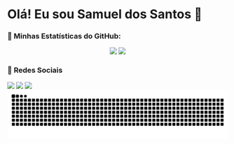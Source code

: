 <h1>Olá! Eu sou Samuel dos Santos 👋</h1>

### 🚀 Minhas Estatísticas do GitHub:
<p align="center">
  <img src="https://github-readme-stats.vercel.app/api?username=SamGoncalves&show_icons=true&theme=dark" />
  <img src="https://github-readme-stats.vercel.app/api/top-langs/?username=SamGoncalves&layout=compact&theme=dark" />
</p>


### 📌 **Redes Sociais**
<div>
  <a href="https://discord.com/mclovin7581" target="_blank"><img src="https://img.shields.io/badge/Discord-7289DA?style=for-the-badge&logo=discord&logoColor=white"></a>
  <a href="mailto:samuelsantos2021@protonmail.com" target="_blank"><img src="https://img.shields.io/badge/ProtonMail-8B89CC?style=for-the-badge&logo=protonmail&logoColor=white"></a>
  <a href="www.linkedin.com/in/samuel-dos-santos-3a2040241" target="_blank"><img src="https://img.shields.io/badge/LinkedIn-0077B5?style=for-the-badge&logo=linkedin&logoColor=white"></a>
</div>

<picture align="center">
  <source media="(prefers-color-scheme: dark)" srcset="https://raw.githubusercontent.com/SamGoncalves/SamGoncalves/output/github-contribution-grid-snake-dark.svg">
  <source media="(prefers-color-scheme: light)" srcset="https://raw.githubusercontent.com/SamGoncalves/SamGoncalves/output/github-contribution-grid-snake-dark.svg">
  <img align="center" alt="github contribution grid snake animation" src="https://raw.githubusercontent.com/SamGoncalves/SamGoncalves/output/github-contribution-grid-snake.svg">
</picture>



